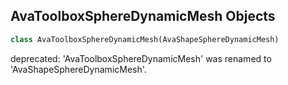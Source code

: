 ## AvaToolboxSphereDynamicMesh Objects

```python
class AvaToolboxSphereDynamicMesh(AvaShapeSphereDynamicMesh)
```

deprecated: 'AvaToolboxSphereDynamicMesh' was renamed to 'AvaShapeSphereDynamicMesh'.

<a id="unreal.AvaShapeStarDynamicMesh"></a>